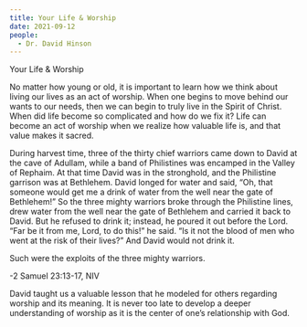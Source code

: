 ```yaml
---
title: Your Life & Worship
date: 2021-09-12
people:
  - Dr. David Hinson
---
```


Your Life & Worship

No matter how young or old, it is important to learn how we think about living our lives as an act of worship. When one begins to move behind our wants to our needs, then we can begin to truly live in the Spirit of Christ. When did life become so complicated and how do we fix it? Life can become an act of worship when we realize how valuable life is, and that value makes it sacred. 


During harvest time, three of the thirty chief warriors came down to David at the cave of Adullam, while a band of Philistines was encamped in the Valley of Rephaim. At that time David was in the stronghold, and the Philistine garrison was at Bethlehem. David longed for water and said, “Oh, that someone would get me a drink of water from the well near the gate of Bethlehem!” So the three mighty warriors broke through the Philistine lines, drew water from the well near the gate of Bethlehem and carried it back to David. But he refused to drink it; instead, he poured it out before the Lord. “Far be it from me, Lord, to do this!” he said. “Is it not the blood of men who went at the risk of their lives?” And David would not drink it.

Such were the exploits of the three mighty warriors.

-2 Samuel 23:13-17, NIV


David taught us a valuable lesson that he modeled for others regarding worship and its meaning. It is never too late to develop a deeper understanding of worship as it is the center of one’s relationship with God.